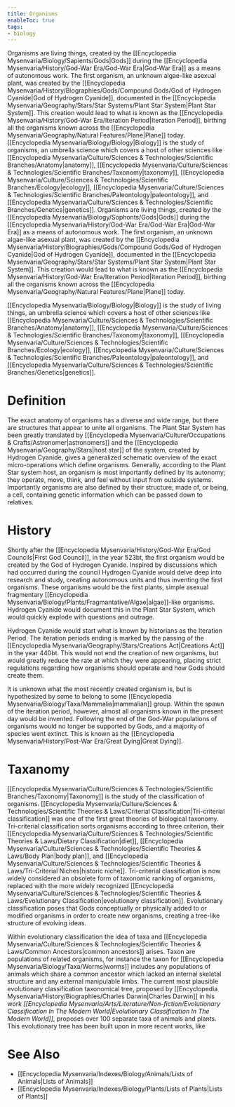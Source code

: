 ```yaml
---
title: Organisms
enableToc: true
tags:
- biology
---
```


Organisms are living things, created by the [[Encyclopedia Mysenvaria/Biology/Sapients/Gods|Gods]] during the [[Encyclopedia Mysenvaria/History/God-War Era/God-War Era|God-War Era]] as a means of autonomous work. The first organism, an unknown algae-like asexual plant, was created by the [[Encyclopedia Mysenvaria/History/Biographies/Gods/Compound Gods/God of Hydrogen Cyanide|God of Hydrogen Cyanide]], documented in the [[Encyclopedia Mysenvaria/Geography/Stars/Star Systems/Plant Star System|Plant Star System]]. This creation would lead to what is known as the [[Encyclopedia Mysenvaria/History/God-War Era/Iteration Period|Iteration Period]], birthing all the organisms known across the [[Encyclopedia Mysenvaria/Geography/Natural Features/Plane|Plane]] today. [[Encyclopedia Mysenvaria/Biology/Biology|Biology]] is the study of organisms, an umbrella science which covers a host of other sciences like [[Encyclopedia Mysenvaria/Culture/Sciences & Technologies/Scientific Branches/Anatomy|anatomy]], [[Encyclopedia Mysenvaria/Culture/Sciences & Technologies/Scientific Branches/Taxonomy|taxonomy]], [[Encyclopedia Mysenvaria/Culture/Sciences & Technologies/Scientific Branches/Ecology|ecology]], [[Encyclopedia Mysenvaria/Culture/Sciences & Technologies/Scientific Branches/Paleontology|paleontology]], and [[Encyclopedia Mysenvaria/Culture/Sciences & Technologies/Scientific Branches/Genetics|genetics]].
Organisms are living things, created by the [[Encyclopedia Mysenvaria/Biology/Sophonts/Gods|Gods]] during the [[Encyclopedia Mysenvaria/History/God-War Era/God-War Era|God-War Era]] as a means of autonomous work. The first organism, an unknown algae-like asexual plant, was created by the [[Encyclopedia Mysenvaria/History/Biographies/Gods/Compound Gods/God of Hydrogen Cyanide|God of Hydrogen Cyanide]], documented in the [[Encyclopedia Mysenvaria/Geography/Stars/Star Systems/Plant Star System|Plant Star System]]. This creation would lead to what is known as the [[Encyclopedia Mysenvaria/History/God-War Era/Iteration Period|Iteration Period]], birthing all the organisms known across the [[Encyclopedia Mysenvaria/Geography/Natural Features/Plane|Plane]] today.

[[Encyclopedia Mysenvaria/Biology/Biology|Biology]] is the study of living things, an umbrella science which covers a host of other sciences like [[Encyclopedia Mysenvaria/Culture/Sciences & Technologies/Scientific Branches/Anatomy|anatomy]], [[Encyclopedia Mysenvaria/Culture/Sciences & Technologies/Scientific Branches/Taxonomy|taxonomy]], [[Encyclopedia Mysenvaria/Culture/Sciences & Technologies/Scientific Branches/Ecology|ecology]], [[Encyclopedia Mysenvaria/Culture/Sciences & Technologies/Scientific Branches/Paleontology|paleontology]], and [[Encyclopedia Mysenvaria/Culture/Sciences & Technologies/Scientific Branches/Genetics|genetics]].
# Definition
The exact anatomy of organisms has a diverse and wide range, but there are structures that appear to unite all organisms. The Plant Star System has been greatly translated by [[Encyclopedia Mysenvaria/Culture/Occupations & Crafts/Astronomer|astronomers]] and the [[Encyclopedia Mysenvaria/Geography/Stars|host star]] of the system, created by Hydrogen Cyanide, gives a generalized schematic overview of the exact micro-operations which define organisms. Generally, according to the Plant Star system host, an organism is most importantly defined by its autonomy; they operate, move, think, and feel without input from outside systems. Importantly organisms are also defined by their structure; made of, or being, a cell, containing genetic information which can be passed down to relatives.
# History
Shortly after the [[Encyclopedia Mysenvaria/History/God-War Era/God Councils|First God Council]], in the year 523bt, the first organism would be created by the God of Hydrogen Cyanide. Inspired by discussions which had occurred during the council Hydrogen Cyanide would delve deep into research and study, creating autonomous units and thus inventing the first organisms. These organisms would be the first plants, simple asexual fragmentary [[Encyclopedia Mysenvaria/Biology/Plants/Fragmantative/Algae|algae]]-like organisms. Hydrogen Cyanide would document this in the Plant Star System, which would quickly explode with questions and outrage.

Hydrogen Cyanide would start what is known by historians as the Iteration Period. The iteration periods ending is marked by the passing of the [[Encyclopedia Mysenvaria/Geography/Stars/Creations Act|Creations Act]] in the year 440bt. This would not end the creation of new organisms, but would greatly reduce the rate at which they were appearing, placing strict regulations regarding how organisms should operate and how Gods should create them.

It is unknown what the most recently created organism is, but is hypothesized by some to belong to some [[Encyclopedia Mysenvaria/Biology/Taxa/Mammalia|mammalian]] group. Within the spawn of the iteration period, however, almost all organisms known in the present day would be invented. Following the end of the God-War populations of organisms would no longer be supported by Gods, and a majority of species went extinct. This is known as the [[Encyclopedia Mysenvaria/History/Post-War Era/Great Dying|Great Dying]].
# Taxanomy
[[Encyclopedia Mysenvaria/Culture/Sciences & Technologies/Scientific Branches/Taxonomy|Taxonomy]] is the study of the classification of organisms. [[Encyclopedia Mysenvaria/Culture/Sciences & Technologies/Scientific Theories & Laws/Criterial Classification|Tri-criterial classification]] was one of the first great theories of biological taxonomy. Tri-criterial classification sorts organisms according to three criterion, their [[Encyclopedia Mysenvaria/Culture/Sciences & Technologies/Scientific Theories & Laws/Dietary Classification|diet]], [[Encyclopedia Mysenvaria/Culture/Sciences & Technologies/Scientific Theories & Laws/Body Plan|body plan]], and [[Encyclopedia Mysenvaria/Culture/Sciences & Technologies/Scientific Theories & Laws/Tri-Criterial Niches|historic niche]]. Tri-criterial classification is now widely considered an obsolete form of taxonomic ranking of organisms, replaced with the more widely recognized [[Encyclopedia Mysenvaria/Culture/Sciences & Technologies/Scientific Theories & Laws/Evolutionary Classification|evolutionary classification]]. Evolutionary classification poses that Gods conceptually or physically added to or modified organisms in order to create new organisms, creating a tree-like structure of evolving ideas. 

Within evolutionary classification the idea of taxa and [[Encyclopedia Mysenvaria/Culture/Sciences & Technologies/Scientific Theories & Laws/Common Ancestors|common ancestors]] arises. Taxon are populations of related organisms, for instance the taxon for [[Encyclopedia Mysenvaria/Biology/Taxa/Worms|worms]] includes any populations of animals which share a common ancestor which lacked an internal skeletal structure and any external manipulable limbs. The current most plausible evolutionary classification taxonomical tree, proposed by [[Encyclopedia Mysenvaria/History/Biographies/Charles Darwin|Charles Darwin]] in his work *[[Encyclopedia Mysenvaria/Arts/Literature/Non-fiction/Evolutionary Classification In The Modern World|Evolutionary Classification In The Modern World]]*, proposes over 100 separate taxa of animals and plants. This evolutionary tree has been built upon in more recent works, like  
# See Also
- [[Encyclopedia Mysenvaria/Indexes/Biology/Animals/Lists of Animals|Lists of Animals]]
- [[Encyclopedia Mysenvaria/Indexes/Biology/Plants/Lists of Plants|Lists of Plants]]